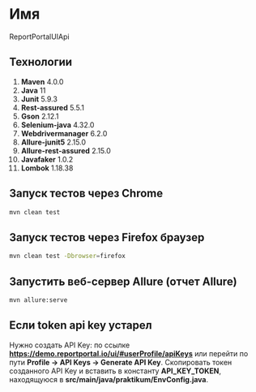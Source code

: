 # Имя
ReportPortalUIApi

## Технологии
1. **Maven** 4.0.0
2. **Java** 11
3. **Junit** 5.9.3
4. **Rest-assured** 5.5.1
5. **Gson** 2.12.1
6. **Selenium-java** 4.32.0
7. **Webdrivermanager** 6.2.0
8. **Allure-junit5** 2.15.0
9. **Allure-rest-assured** 2.15.0
10. **Javafaker** 1.0.2
11. **Lombok** 1.18.38

## Запуск тестов через Chrome
```bash
mvn clean test
```

## Запуск тестов через Firefox браузер
```bash
mvn clean test -Dbrowser=firefox
```

## Запустить веб-сервер Allure (отчет Allure)
```bash
mvn allure:serve
```

## Если token api key устарел
Нужно создать API Key: по ссылке **https://demo.reportportal.io/ui/#userProfile/apiKeys** или перейти по пути **Profile → API Keys → Generate API Key**.
Скопировать токен созданного API Key и вставить в константу **API_KEY_TOKEN**, находящуюся в **src/main/java/praktikum/EnvConfig.java**.
